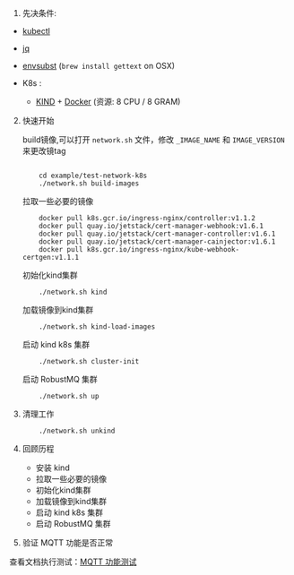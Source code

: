 1. 先决条件:

- [kubectl](https://kubernetes.io/docs/tasks/tools/)
- [jq](https://stedolan.github.io/jq/)
- [envsubst](https://www.gnu.org/software/gettext/manual/html_node/envsubst-Invocation.html) (`brew install gettext` on OSX)

- K8s :
  - [KIND](https://kind.sigs.k8s.io/docs/user/quick-start/#installation) + [Docker](https://www.docker.com) (资源: 8 CPU / 8 GRAM)


2. 快速开始


    build镜像,可以打开 `network.sh` 文件，修改 `_IMAGE_NAME` 和 `IMAGE_VERSION` 来更改镜tag

    ```shell

        cd example/test-network-k8s
        ./network.sh build-images

    ```

    拉取一些必要的镜像

    ```shell
        docker pull k8s.gcr.io/ingress-nginx/controller:v1.1.2
        docker pull quay.io/jetstack/cert-manager-webhook:v1.6.1
        docker pull quay.io/jetstack/cert-manager-controller:v1.6.1
        docker pull quay.io/jetstack/cert-manager-cainjector:v1.6.1
        docker pull k8s.gcr.io/ingress-nginx/kube-webhook-certgen:v1.1.1
    ```

    初始化kind集群

    ```shell
        ./network.sh kind
    ```

    加载镜像到kind集群

    ```shell
        ./network.sh kind-load-images
    ```

    启动 kind k8s 集群

    ```shell
        ./network.sh cluster-init
    ```

    启动 RobustMQ 集群

    ```shell
        ./network.sh up
    ```

3. 清理工作

    ```shell
        ./network.sh unkind
    ```

4. 回顾历程

   - 安装 kind
   - 拉取一些必要的镜像
   - 初始化kind集群
   - 加载镜像到kind集群
   - 启动 kind k8s 集群
   - 启动 RobustMQ 集群

5. 验证 MQTT 功能是否正常
   
查看文档执行测试：[MQTT 功能测试](./MQTT-test.md)